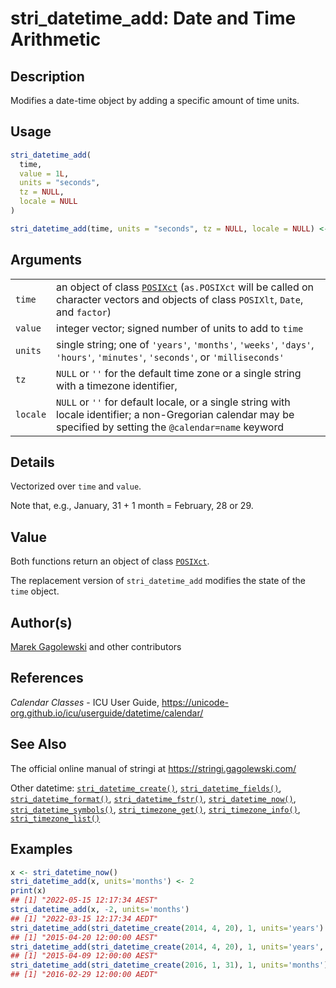 # stri_datetime_add: Date and Time Arithmetic

## Description

Modifies a date-time object by adding a specific amount of time units.

## Usage

``` r
stri_datetime_add(
  time,
  value = 1L,
  units = "seconds",
  tz = NULL,
  locale = NULL
)

stri_datetime_add(time, units = "seconds", tz = NULL, locale = NULL) <- value
```

## Arguments

|          |                                                                                                                                                                                                                      |
|----------|----------------------------------------------------------------------------------------------------------------------------------------------------------------------------------------------------------------------|
| `time`   | an object of class [`POSIXct`](https://stat.ethz.ch/R-manual/R-devel/library/base/html/DateTimeClasses.html) (`as.POSIXct` will be called on character vectors and objects of class `POSIXlt`, `Date`, and `factor`) |
| `value`  | integer vector; signed number of units to add to `time`                                                                                                                                                              |
| `units`  | single string; one of `'years'`, `'months'`, `'weeks'`, `'days'`, `'hours'`, `'minutes'`, `'seconds'`, or `'milliseconds'`                                                                                           |
| `tz`     | `NULL` or `''` for the default time zone or a single string with a timezone identifier,                                                                                                                              |
| `locale` | `NULL` or `''` for default locale, or a single string with locale identifier; a non-Gregorian calendar may be specified by setting the `@calendar=name` keyword                                                      |

## Details

Vectorized over `time` and `value`.

Note that, e.g., January, 31 + 1 month = February, 28 or 29.

## Value

Both functions return an object of class [`POSIXct`](https://stat.ethz.ch/R-manual/R-devel/library/base/html/DateTimeClasses.html).

The replacement version of `stri_datetime_add` modifies the state of the `time` object.

## Author(s)

[Marek Gagolewski](https://www.gagolewski.com/) and other contributors

## References

*Calendar Classes* - ICU User Guide, <https://unicode-org.github.io/icu/userguide/datetime/calendar/>

## See Also

The official online manual of <span class="pkg">stringi</span> at <https://stringi.gagolewski.com/>

Other datetime: [`stri_datetime_create()`](stri_datetime_create.md), [`stri_datetime_fields()`](stri_datetime_fields.md), [`stri_datetime_format()`](stri_datetime_format.md), [`stri_datetime_fstr()`](stri_datetime_fstr.md), [`stri_datetime_now()`](stri_datetime_now.md), [`stri_datetime_symbols()`](stri_datetime_symbols.md), [`stri_timezone_get()`](stri_timezone_set.md), [`stri_timezone_info()`](stri_timezone_info.md), [`stri_timezone_list()`](stri_timezone_list.md)

## Examples




```r
x <- stri_datetime_now()
stri_datetime_add(x, units='months') <- 2
print(x)
## [1] "2022-05-15 12:17:34 AEST"
stri_datetime_add(x, -2, units='months')
## [1] "2022-03-15 12:17:34 AEDT"
stri_datetime_add(stri_datetime_create(2014, 4, 20), 1, units='years')
## [1] "2015-04-20 12:00:00 AEST"
stri_datetime_add(stri_datetime_create(2014, 4, 20), 1, units='years', locale='@calendar=hebrew')
## [1] "2015-04-09 12:00:00 AEST"
stri_datetime_add(stri_datetime_create(2016, 1, 31), 1, units='months')
## [1] "2016-02-29 12:00:00 AEDT"
```
